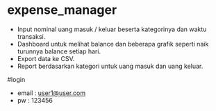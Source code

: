 # expense_manager

- Input nominal uang masuk / keluar beserta kategorinya dan waktu transaksi.
- Dashboard untuk melihat balance dan beberapa grafik seperti naik turunnya balance setiap hari.
- Export data ke CSV.
- Report berdasarkan kategori untuk uang masuk dan uang keluar.

#login
- email : user1@user.com 
- pw : 123456
